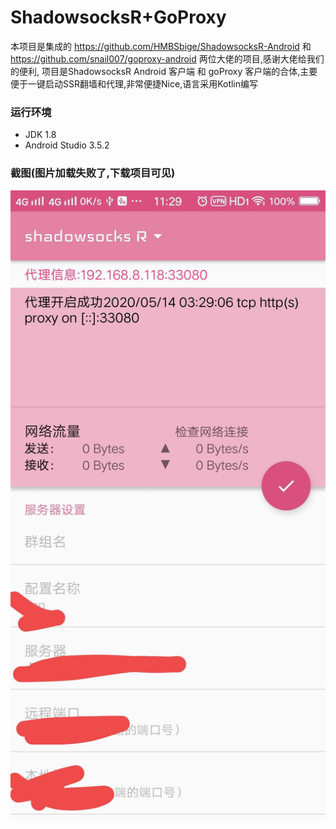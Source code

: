# ShadowsocksR+GoProxy

本项目是集成的
https://github.com/HMBSbige/ShadowsocksR-Android
和
https://github.com/snail007/goproxy-android
两位大佬的项目,感谢大佬给我们的便利,
项目是ShadowsocksR Android 客户端 和 goProxy 客户端的合体,主要便于一键启动SSR翻墙和代理,非常便捷Nice,语言采用Kotlin编写

### 运行环境

* JDK 1.8
* Android Studio 3.5.2

### 截图(图片加载失败了,下载项目可见)

![哦豁,截图加载失败了](WechatIMG43.jpeg)
